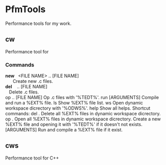 # PfmTools
Performance tools for my work.
## cw
Performance tool for 
### Commands
**new**&nbsp;&nbsp;&nbsp;&lt;FILE NAME&gt;&nbsp;..&nbsp;[FILE NAME]<br/>
&nbsp;&nbsp;&nbsp;&nbsp;&nbsp;&nbsp;Create new .c files.<br/>
**del**&nbsp;&nbsp;&nbsp;<FILE NAME> .. [FILE NAME]<br/>
&nbsp;&nbsp;&nbsp;Delete .c files.<br/>
op    <FILE NAME> .. [FILE NAME]
	    Op .c files with '%TEDT%'.
run   <FILE NAME> [ARGUMENTS]
	    Compile and run a %EXT% file.
ls    Show %EXT% file list.
ws    Open dynamic workspace dicrectory with '%ODWS%'.
help  Show all helps.
Shortcut commands:
del   .
      Delete all %EXT% files in dynamic workspace dicrectory.
op    .
      Open all %EXT% files in dynamic workspace dicrectory.
<FILE NAME>
      Create a new %EXT% file and opening it with '%TEDT%' if it doesn't not exists.
<FILE NAME> [ARGUMENTS]
      Run and compile a %EXT% file if it exist.
## cws
Performance tool for C++
